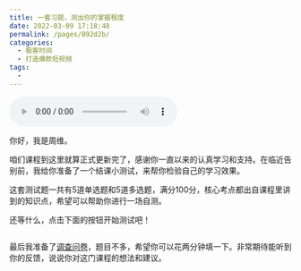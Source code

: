 ```yaml
---
title: 一套习题，测出你的掌握程度
date: 2022-03-09 17:18:48
permalink: /pages/892d2b/
categories:
  - 极客时间
  - 打造爆款短视频
tags:
  - 
---
```

<audio title="结课测试.一套习题，测出你的掌握程度" src="https://static001.geekbang.org/resource/audio/9f/68/9fa705d973a8475e125ea6c1b6d19a68.mp3" controls="controls"></audio> 
<p>你好，我是周维。</p><p>咱们课程到这里就算正式更新完了，感谢你一直以来的认真学习和支持。在临近告别前，我给你准备了一个结课小测试，来帮你检验自己的学习效果。</p><p>这套测试题一共有5道单选题和5道多选题，满分100分，核心考点都出自课程里讲到的知识点，希望可以帮助你进行一场自测。</p><p>还等什么，点击下面的按钮开始测试吧！</p><p><a href="http://time.geekbang.org/quiz/intro?act_id=406&exam_id=1363"><img src="https://static001.geekbang.org/resource/image/28/a4/28d1be62669b4f3cc01c36466bf811a4.png?wh=1142*201" alt=""></a></p><p>最后我准备了<a href="https://jinshuju.net/f/wP3YV2">调查问卷</a>，题目不多，希望你可以花两分钟填一下。非常期待能听到你的反馈，说说你对这门课程的想法和建议。</p><p><a href="https://jinshuju.net/f/wP3YV2"><img src="https://static001.geekbang.org/resource/image/02/33/02b61d77d685a65321d40c1b30f1e133.jpg?wh=1142*801" alt=""></a></p><!-- [[[read_end]]] -->